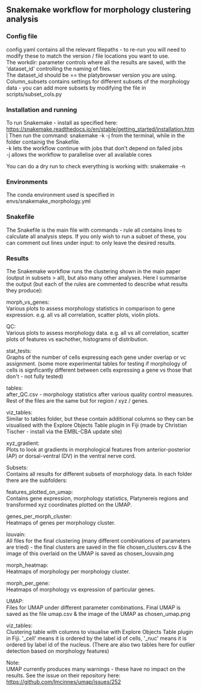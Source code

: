 ## Snakemake workflow for morphology clustering analysis

### Config file
config.yaml contains all the relevant filepaths - to re-run you will need to modify these to match the version / file 
locations you want to use.  
The workdir: parameter controls where all the results are saved, with the 'dataset_id' controlling the naming of files.  
The dataset_id should be == the platybrowser version you are using.  
Column_subsets contains settings for different subsets of the morphology data - you can add more subsets by
modifying the file in scripts/subset_cols.py

### Installation and running
To run Snakemake - install as specified here: https://snakemake.readthedocs.io/en/stable/getting_started/installation.html
Then run the command: snakemake -k -j from the terminal, while in the folder containig the Snakefile.  
-k lets the workflow continue with jobs that don't depend on failed jobs  
-j allows the workflow to parallelise over all available cores  

You can do a dry run to check everything is working with: snakemake -n

### Environments
The conda environment used is specified in envs/snakemake_morphology.yml 

### Snakefile
The Snakefile is the main file with commands - rule all contains lines to calculate all analysis steps.
If you only wish to run a subset of these, you can comment out lines under input: to only leave the desired results.

### Results
The Snakemake workflow runs the clustering shown in the main paper (output in subsets > all), but also many other analyses. Here I summarise the output
(but each of the rules are commented to describe what results they produce):  

morph_vs_genes:  
Various plots to assess morphology statistics in comparison to gene expression. e.g. all vs all correlation, scatter plots,
violin plots.  

QC:    
Various plots to assess morphology data. e.g. all vs all correlation, scatter plots of features vs eachother,
histograms of distribution.  

stat_tests:    
Graphs of the number of cells expressing each gene under overlap or vc assignment. (some more experimental tables for 
testing if morphology of cells is signficantly different between cells expressing a gene vs those that don't  - not fully
tested)  

tables:  
after_QC.csv - morphology statistics after various quality control measures. 
Rest of the files are the same but for region / xyz / genes. 

viz_tables:  
Similar to tables folder, but these contain additional columns so they can be visualised with the
Explore Objects Table plugin in Fiji (made by Christian Tischer - install via the EMBL-CBA update site)  

xyz_gradient:  
Plots to look at gradients in morphological features from anterior-posterior (AP) or dorsal-ventral (DV) in the ventral nerve cord.  

Subsets:  
Contains all results for different subsets of morphology data.
In each folder there are the subfolders:  

features_plotted_on_umap:  
Contains gene expression, morphology statistics, Platynereis regions and transformed xyz coordinates plotted on the UMAP. 

genes_per_morph_cluster:  
Heatmaps of genes per morphology cluster.  

louvain:  
All files for the final clustering (many different combinations of parameters are tried) - the final clusters are saved
in the file chosen_clusters.csv & the image of this overlaid on the UMAP is saved as chosen_louvain.png  

morph_heatmap:   
Heatmaps of morphology per morphology cluster.  

morph_per_gene:  
Heatmaps of morphology vs expression of particular genes.  

UMAP:  
Files for UMAP under different parameter combinations. Final UMAP is saved as the file umap.csv & the image of the
UMAP as chosen_umap.png  

viz_tables:  
Clustering table with columns to visualise with Explore Objects Table plugin in Fiji. '_cell' means it is ordered by the
label id of cells, '_nuc' means it is ordered by label id of the nucleus. (There are also two tables here for outlier detection
based on morphology features)  

Note:  
UMAP currently produces many warnings - these have no impact on the results. See the
issue on their repository here: https://github.com/lmcinnes/umap/issues/252
